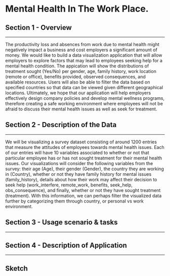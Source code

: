 # Mental Health In The Work Place.

## Section 1 - Overview
-------------------------

The productivity loss and absences from work due to mental health might negatively impact a business and cost employers a significant amount of money. We would like to build a data visualization application that will allow employers to explore factors that may lead to employees seeking help for a mental health condition. The appication will show the distributions of treatment sought (Yes/No) per gender, age, family history, work location (remote or office), benefits provided, observed consequences, and available resources. Users will also be able to filter the data based on specified countries so that data can be viewed given different geographical locations. Ultimately, we hope that our application will help employers effectively design company policies and develop mental wellness programs, therefore creating a safe working environment where employees will not be afraid to discuss their mental health issues as well as seek for treatment.

## Section 2 - Description of the Data
------------------------

We will be visualizing a survey dataset consisting of around 1200 entries that measure the attitudes of employees towards mental health issues. Each of our entries will have 10 variables associated to whether or not that particular employee has or has not sought treatment for their mental health issues. Our visualizations will consider the following variables from the survey: their age (Age), their gender (Gender), the country they are working in (Country), whether or not they have family history for mental issues (family_history), details about how their work may affect their decision to seek help (work_interfere, remote_work, benefits, seek_help, obs_consequence), and finally, whether or not they have sought treatment (treatment). With this information, we can perhaps filter the visualized data further by categorizing them through country, or personal vs work environment.


## Section 3 - Usage scenario & tasks
-------------------


## Section 4 - Description of Application
------------------


## Sketch

